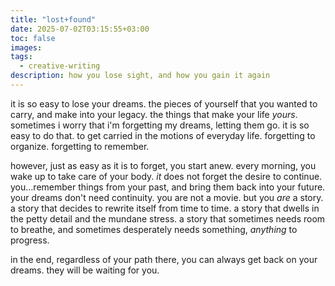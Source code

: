 ```yaml
---
title: "lost+found"
date: 2025-07-02T03:15:55+03:00
toc: false
images:
tags:
  - creative-writing 
description: how you lose sight, and how you gain it again
---
```


it is so easy to lose your dreams. the pieces of yourself that you wanted to carry, and make into your legacy. the things that make your life *yours*. sometimes i worry that i'm forgetting my dreams, letting them go. it is so easy to do that. to get carried in the motions of everyday life. forgetting to organize. forgetting to remember.

however, just as easy as it is to forget, you start anew. every morning, you wake up to take care of your body. *it* does not forget the desire to continue. you…remember things from your past, and bring them back into your future. your dreams don't need continuity. you are not a movie. but you *are* a story. a story that decides to rewrite itself from time to time. a story that dwells in the petty detail and the mundane stress. a story that sometimes needs room to breathe, and sometimes desperately needs something, *anything* to progress.

in the end, regardless of your path there, you can always get back on your dreams. they will be waiting for you.

